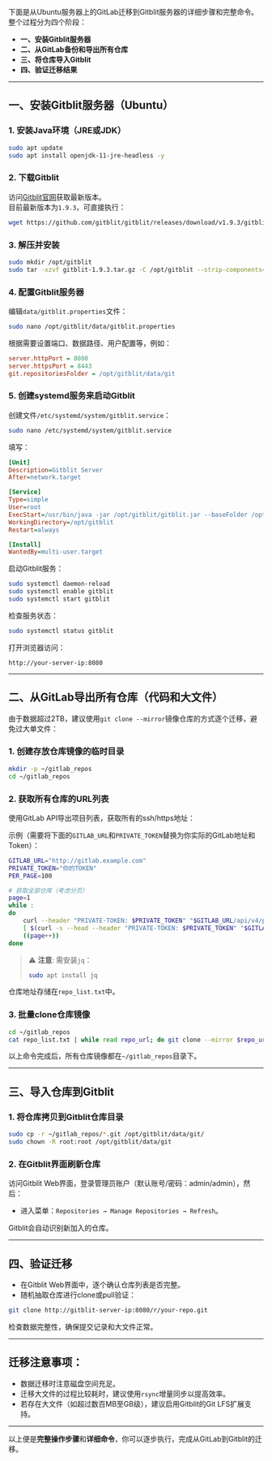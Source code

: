 下面是从Ubuntu服务器上的GitLab迁移到Gitblit服务器的详细步骤和完整命令。  
整个过程分为四个阶段：

- **一、安装Gitblit服务器**
- **二、从GitLab备份和导出所有仓库**
- **三、将仓库导入Gitblit**
- **四、验证迁移结果**

---

## 一、安装Gitblit服务器（Ubuntu）

### 1. 安装Java环境（JRE或JDK）
```bash
sudo apt update
sudo apt install openjdk-11-jre-headless -y
```

### 2. 下载Gitblit
访问[Gitblit官网](https://gitblit.github.io/gitblit/)获取最新版本。  
目前最新版本为`1.9.3`，可直接执行：

```bash
wget https://github.com/gitblit/gitblit/releases/download/v1.9.3/gitblit-1.9.3.tar.gz
```

### 3. 解压并安装
```bash
sudo mkdir /opt/gitblit
sudo tar -xzvf gitblit-1.9.3.tar.gz -C /opt/gitblit --strip-components=1
```

### 4. 配置Gitblit服务器
编辑`data/gitblit.properties`文件：

```bash
sudo nano /opt/gitblit/data/gitblit.properties
```

根据需要设置端口、数据路径、用户配置等，例如：

```ini
server.httpPort = 8080
server.httpsPort = 8443
git.repositoriesFolder = /opt/gitblit/data/git
```

### 5. 创建systemd服务来启动Gitblit
创建文件`/etc/systemd/system/gitblit.service`：

```bash
sudo nano /etc/systemd/system/gitblit.service
```

填写：

```ini
[Unit]
Description=Gitblit Server
After=network.target

[Service]
Type=simple
User=root
ExecStart=/usr/bin/java -jar /opt/gitblit/gitblit.jar --baseFolder /opt/gitblit/data
WorkingDirectory=/opt/gitblit
Restart=always

[Install]
WantedBy=multi-user.target
```

启动Gitblit服务：

```bash
sudo systemctl daemon-reload
sudo systemctl enable gitblit
sudo systemctl start gitblit
```

检查服务状态：

```bash
sudo systemctl status gitblit
```

打开浏览器访问：
```
http://your-server-ip:8080
```

---

## 二、从GitLab导出所有仓库（代码和大文件）

由于数据超过2TB，建议使用`git clone --mirror`镜像仓库的方式逐个迁移，避免过大单文件：

### 1. 创建存放仓库镜像的临时目录
```bash
mkdir -p ~/gitlab_repos
cd ~/gitlab_repos
```

### 2. 获取所有仓库的URL列表
使用GitLab API导出项目列表，获取所有的ssh/https地址：

示例（需要将下面的`GITLAB_URL`和`PRIVATE_TOKEN`替换为你实际的GitLab地址和Token）：

```bash
GITLAB_URL="http://gitlab.example.com"
PRIVATE_TOKEN="你的TOKEN"
PER_PAGE=100

# 获取全部仓库（考虑分页）
page=1
while :
do
    curl --header "PRIVATE-TOKEN: $PRIVATE_TOKEN" "$GITLAB_URL/api/v4/projects?per_page=$PER_PAGE&page=$page" | jq -r '.[].ssh_url_to_repo' >> repo_list.txt
    [ $(curl -s --head --header "PRIVATE-TOKEN: $PRIVATE_TOKEN" "$GITLAB_URL/api/v4/projects?per_page=$PER_PAGE&page=$page" | grep -i x-next-page | cut -d' ' -f2 | tr -d '\r') ] || break
    ((page++))
done
```

> ⚠️ **注意**: 需安装`jq`：
> ```bash
> sudo apt install jq
> ```

仓库地址存储在`repo_list.txt`中。

### 3. 批量clone仓库镜像
```bash
cd ~/gitlab_repos
cat repo_list.txt | while read repo_url; do git clone --mirror $repo_url; done
```

以上命令完成后，所有仓库镜像都在`~/gitlab_repos`目录下。

---

## 三、导入仓库到Gitblit

### 1. 将仓库拷贝到Gitblit仓库目录
```bash
sudo cp -r ~/gitlab_repos/*.git /opt/gitblit/data/git/
sudo chown -R root:root /opt/gitblit/data/git
```

### 2. 在Gitblit界面刷新仓库
访问Gitblit Web界面，登录管理员账户（默认账号/密码：admin/admin），然后：

- 进入菜单：`Repositories → Manage Repositories → Refresh`。

Gitblit会自动识别新加入的仓库。

---

## 四、验证迁移

- 在Gitblit Web界面中，逐个确认仓库列表是否完整。
- 随机抽取仓库进行clone或pull验证：

```bash
git clone http://gitblit-server-ip:8080/r/your-repo.git
```

检查数据完整性，确保提交记录和大文件正常。

---

## 迁移注意事项：

- 数据迁移时注意磁盘空间充足。
- 迁移大文件的过程比较耗时，建议使用`rsync`增量同步以提高效率。
- 若存在大文件（如超过数百MB至GB级），建议启用Gitblit的Git LFS扩展支持。

---

以上便是**完整操作步骤**和**详细命令**，你可以逐步执行，完成从GitLab到Gitblit的迁移。
